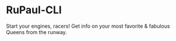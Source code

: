 # RuPaul-CLI
Start your engines, racers! Get info on your most favorite &amp; fabulous Queens from the runway. 
